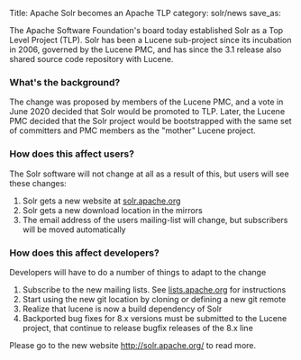 Title: Apache Solr becomes an Apache TLP
category: solr/news
save_as:

The Apache Software Foundation's board today established Solr as a Top Level Project (TLP).
Solr has been a Lucene sub-project since its incubation in 2006, governed by the Lucene PMC,
and has since the 3.1 release also shared source code repository with Lucene.

### What's the background?

The change was proposed by members of the Lucene PMC, and a vote in June 2020 decided
that Solr would be promoted to TLP. Later, the Lucene PMC decided that the Solr project
would be bootstrapped with the same set of committers and PMC members as the "mother" Lucene project.

### How does this affect users?

The Solr software will not change at all as a result of this, but users will see these changes:

1. Solr gets a new website at [solr.apache.org](http://solr.apache.org/)
2. Solr gets a new download location in the mirrors
3. The email address of the users mailing-list will change, but subscribers will be moved automatically

### How does this affect developers?

Developers will have to do a number of things to adapt to the change

1. Subscribe to the new mailing lists. See [lists.apache.org](https://lists.apache.org/list.html?dev@solr.apache.org) for instructions
2. Start using the new git location by cloning or defining a new git remote
3. Realize that lucene is now a build dependency of Solr
4. Backported bug fixes for 8.x versions must be submitted to the Lucene project, that continue to release bugfix releases of the 8.x line

Please go to the new website <http://solr.apache.org/> to read more.
